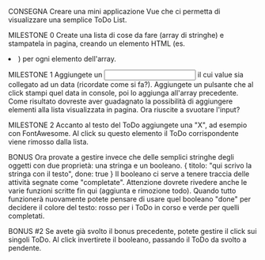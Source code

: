 CONSEGNA
Creare una mini applicazione Vue che ci permetta di visualizzare una semplice ToDo List.

MILESTONE 0
Create una lista di cose da fare (array di stringhe) e stampatela in pagina, creando un elemento HTML (es. <li>) per ogni elemento dell'array.

MILESTONE 1
Aggiungete un <input> il cui value sia collegato ad un data (ricordate come si fa?).
Aggiungete un pulsante che al click stampi quel data in console, poi lo aggiunga all'array precedente.
Come risultato dovreste aver guadagnato la possibilità di aggiungere elementi alla lista visualizzata in pagina.
Ora riuscite a svuotare l'input?

MILESTONE 2
Accanto al testo del ToDo aggiungete una "X", ad esempio con FontAwesome.
Al click su questo elemento il ToDo corrispondente viene rimosso dalla lista.

BONUS
Ora provate a gestire invece che delle semplici stringhe degli oggetti con due proprietà: una stringa e un booleano.
{ titolo: "qui scrivo la stringa con il testo", done: true }
Il booleano ci serve a tenere traccia delle attività segnate come "completate".
Attenzione dovrete rivedere anche le varie funzioni scritte fin qui (aggiunta e rimozione todo).
Quando tutto funzionerà nuovamente potete pensare di usare quel booleano "done" per decidere il colore del testo: rosso per i ToDo in corso e verde per quelli completati.

BONUS #2
Se avete già svolto il bonus precedente, potete gestire il click sui singoli ToDo. Al click invertirete il booleano, passando il ToDo da svolto a pendente.
